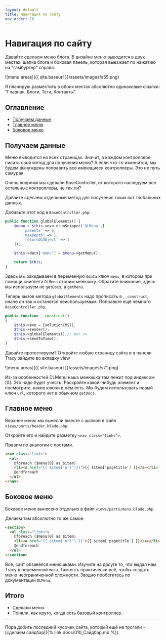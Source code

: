 ```yaml
---
layout: default
title: Навигация по сайту
nav_order: 10
---
```


# Навигация по сайту

Давайте сделаем меню блога.
В дизайне меню выводится в двух местах: шапка блога и боковая панель, которая выезжает по нажатию на "гамбургер" справа.

![menu areas]({{ site.baseurl }}/assets/images/s55.png)

Я планирую разместить в обоих местах абсолютно одинаковые ссылки: "Главная, Блоги, Теги, Контакты".

## Оглавление

- [Получаем данные](#part1)
- [Главное меню](#part2)
- [Боковое меню](#part3)

## Получаем данные <a name="part1"></a>

Меню выводится на всех страницах. Значит, в каждом контроллере писать свой метод для получения меню?
А если что-то изменится, мы будем вынуждены поправить все имеющиеся контроллеры. Это не путь самурая.

Очень вовремя мы сделали BaseController, от которого наследуем все остальные контроллеры, не так ли?

Давайте сделаем отдельный метод для получения таких вот глобальных данных.

Добавьте этот код в `BaseController.php`:

```php
public function globalElements() {
    $menu = $this->evo->runSnippet('DLMenu',[
        'parents' => 0,
        'maxDepth' => 1,
        'returnDLObject' => 1
    ]);

    $this->data['menu'] = $menu->getMenu();

    return $this;
}
```

Здесь мы закидываем в переменную `$data` ключ `menu`, в котором при помощи сниппета `DLMenu` строим менюшку. Обратите внимание, здесь мы используем не `getDocs`, а `getMenu`.

Теперь вызов метода `globalElements` надо прописать в `__construct`, иначе он так и останется неиспользуемым. Поправьте ещё немного `BaseController.php`.

```php
public function __construct()
{
    $this->evo = EvolutionCMS();
    $this->render();
    $this->globalElements();// вот он
    $this->sendToView();
}
```

Давайте протестируем? Откройте любую страницу сайта и в панели Tracy зайдите во вкладку view

![menu areas]({{ site.baseurl }}/assets/images/s71.png)

Из-за особенностей DLMenu наша менюшка там лежит под индексом [0]. Это надо будет учесть. Раскройте какой-нибудь элемент и посмотрите, какие ключи в нём есть. Мы будем использовать новый ключ `url`, которого нет в обычном `getDocs`.

## Главное меню <a name="part2"></a>

Верхнее меню мы вынесли вместе с шапкой в файл `views/parts/header.blade.php`.

Откройте его и найдите разметку `<nav class="links">`.

Правим по аналогии с постами.

```html
<nav class="links">
  <ul>
    @foreach ($menu[0] as $item)
    <li><a href="{{ $item['url']}}">{{ $item['pagetitle'] }}</a></li>
    @endforeach
  </ul>
</nav>
```

## Боковое меню <a name="part3"></a>

Боковое меню вынесено отдельно в файл `views/parts/menu.blade.php`.

Делаем там абсолютно то же самое.

```html
<section>
  <ul class="links">
    @foreach ($menu[0] as $item)
    <li><a href="{{ $item['url'] }}">{{ $item['pagetitle'] }}</a></li>
    @endforeach
  </ul>
</section>
```

Всё, сайт обзавёлся менюшками. Изучите на досуге то, что выдал нам Tracy в переменной `menu`. Там есть практически всё, чтобы создать меню неограниченной сложности. Заодно пробегитесь по документации `DLMenu`.

## Итого

- Сделали меню
- Поняли, как круто, когда есть базовый контроллер.

---

Пора добить последний кусочек сайта, который ещё не трогали - [сделаем сайдбар]({% link docs/010_Сайдбар.md %}).
